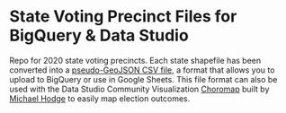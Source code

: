 # State Voting Precinct Files for BigQuery & Data Studio

Repo for 2020 state voting precincts.  Each state shapefile has been converted into a [pseudo-GeoJSON CSV file](https://medium.com/google-cloud/how-to-load-geographic-data-like-zipcode-boundaries-into-bigquery-25e4be4391c8), a format that allows you to upload to BigQuery or use in Google Sheets. This file format can also be used with the Data Studio Community Visualization [Choromap](https://datastudio.google.com/u/0/reporting/4617cbac-3514-4c8d-a999-a3cb6683e579/page/N9GUB) built by [Michael Hodge](https://github.com/datasciencecampus/community-visualizations/tree/main/choromap) to easily map election outcomes. 
